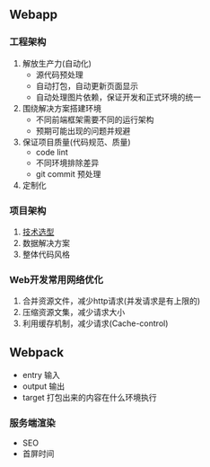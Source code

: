 ## Webapp

### 工程架构
1. 解放生产力(自动化)
    * 源代码预处理
    * 自动打包，自动更新页面显示
    * 自动处理图片依赖，保证开发和正式环境的统一
2. 围绕解决方案搭建环境
    * 不同前端框架需要不同的运行架构
    * 预期可能出现的问题并规避
3. 保证项目质量(代码规范、质量)
    * code lint
    * 不同环境排除差异
    * git commit 预处理
4. 定制化

### 项目架构
1. [技术选型](./selection.md)
2. 数据解决方案
3. 整体代码风格

### Web开发常用网络优化
1. 合并资源文件，减少http请求(并发请求是有上限的)
2. 压缩资源文集，减少请求大小
3. 利用缓存机制，减少请求(Cache-control)

## Webpack
* entry 输入
* output 输出
* target 打包出来的内容在什么环境执行

### 服务端渲染
* SEO
* 首屏时间





